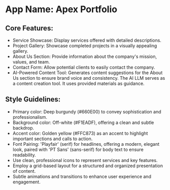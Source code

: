 # **App Name**: Apex Portfolio

## Core Features:

- Service Showcase: Display services offered with detailed descriptions.
- Project Gallery: Showcase completed projects in a visually appealing gallery.
- About Us Section: Provide information about the company's mission, values, and team.
- Contact Form: Allow potential clients to easily contact the company.
- AI-Powered Content Tool: Generates content suggestions for the About Us section to ensure brand voice and consistency. The AI LLM serves as a content creation tool. It uses provided materials as guidance.

## Style Guidelines:

- Primary color: Deep burgundy (#660E00) to convey sophistication and professionalism.
- Background color: Off-white (#F1EADF), offering a clean and subtle backdrop.
- Accent color: Golden yellow (#FFC873) as an accent to highlight important sections and calls to action.
- Font Pairing: 'Playfair' (serif) for headlines, offering a modern, elegant look, paired with 'PT Sans' (sans-serif) for body text to ensure readability.
- Use clean, professional icons to represent services and key features.
- Employ a grid-based layout for a structured and organized presentation of content.
- Subtle animations and transitions to enhance user experience and engagement.